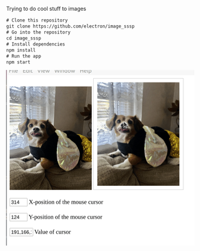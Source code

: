 Trying to do cool stuff to images

```
# Clone this repository
git clone https://github.com/electron/image_sssp
# Go into the repository
cd image_sssp
# Install dependencies
npm install
# Run the app
npm start

```

![A Bee?](demo.gif)
